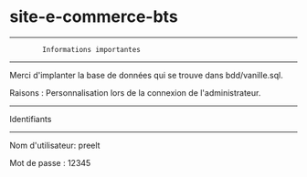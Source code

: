 # site-e-commerce-bts
**************************************************
                                              
            Informations importantes            
                                               
**************************************************

Merci d'implanter la base de données qui se trouve dans bdd/vanille.sql.

Raisons : Personnalisation lors de la connexion de l'administrateur.

****************
  Identifiants 
****************

Nom d'utilisateur:	preelt

Mot de passe :		12345
